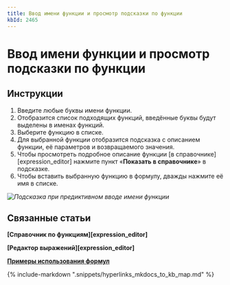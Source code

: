 ```yaml
---
title: Ввод имени функции и просмотр подсказки по функции
kbId: 2465
---
```


# Ввод имени функции и просмотр подсказки по функции

## Инструкции

1. Введите любые буквы имени функции.
2. Отобразится список подходящих функций, введённые буквы будут выделены в именах функций.
3. Выберите функцию в списке.
4. Для выбранной функции отобразится подсказка с описанием функции, её параметров и возвращаемого значения.
5. Чтобы просмотреть подробное описание функции [в справочнике][expression_editor] нажмите пункт «**Показать в справочнике**» в подсказке.
6. Чтобы вставить выбранную функцию в формулу, дважды нажмите её имя в списке.

_![Подсказка при предиктивном вводе имени функции](https://kb.comindware.ru/assets/formula_editor_function_autocomplete.png)_

## Связанные статьи

**[Справочник по функциям][expression_editor]**

**[Редактор выражений][expression_editor]**

**[Примеры использования формул](https://kb.comindware.ru/category.php?id=409)**

{% include-markdown ".snippets/hyperlinks_mkdocs_to_kb_map.md" %}
